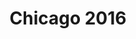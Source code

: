 ---
title: Chicago 2016
showTitle: true
image: /img/photos/chibuildings.jpg
materials:
description: Some description of the drawing
---